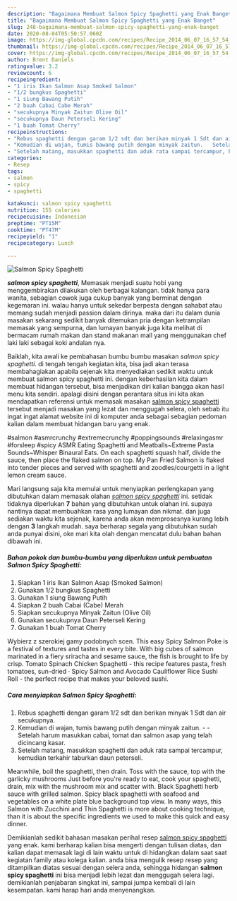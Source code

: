 ```yaml
---
description: "Bagaimana Membuat Salmon Spicy Spaghetti yang Enak Banget"
title: "Bagaimana Membuat Salmon Spicy Spaghetti yang Enak Banget"
slug: 248-bagaimana-membuat-salmon-spicy-spaghetti-yang-enak-banget
date: 2020-08-04T05:50:57.060Z
image: https://img-global.cpcdn.com/recipes/Recipe_2014_06_07_16_57_54_748_c65e8a_original_20140429_145212/751x532cq70/salmon-spicy-spaghetti-foto-resep-utama.jpg
thumbnail: https://img-global.cpcdn.com/recipes/Recipe_2014_06_07_16_57_54_748_c65e8a_original_20140429_145212/751x532cq70/salmon-spicy-spaghetti-foto-resep-utama.jpg
cover: https://img-global.cpcdn.com/recipes/Recipe_2014_06_07_16_57_54_748_c65e8a_original_20140429_145212/751x532cq70/salmon-spicy-spaghetti-foto-resep-utama.jpg
author: Brent Daniels
ratingvalue: 3.2
reviewcount: 6
recipeingredient:
- "1 iris Ikan Salmon Asap Smoked Salmon"
- "1/2 bungkus Spaghetti"
- "1 siung Bawang Putih"
- "2 buah Cabai Cabe Merah"
- "secukupnya Minyak Zaitun Olive Oil"
- "secukupnya Daun Peterseli Kering"
- "1 buah Tomat Cherry"
recipeinstructions:
- "Rebus spaghetti dengan garam 1/2 sdt dan berikan minyak 1 Sdt dan air secukupnya."
- "Kemudian di wajan, tumis bawang putih dengan minyak zaitun.   Setelah harum masukkan cabai, tomat dan salmon asap yang telah dicincang kasar."
- "Setelah matang, masukkan spaghetti dan aduk rata sampai tercampur, kemudian terkahir taburkan daun peterseli."
categories:
- Resep
tags:
- salmon
- spicy
- spaghetti

katakunci: salmon spicy spaghetti 
nutrition: 155 calories
recipecuisine: Indonesian
preptime: "PT15M"
cooktime: "PT47M"
recipeyield: "1"
recipecategory: Lunch

---
```



![Salmon Spicy Spaghetti](https://img-global.cpcdn.com/recipes/Recipe_2014_06_07_16_57_54_748_c65e8a_original_20140429_145212/751x532cq70/salmon-spicy-spaghetti-foto-resep-utama.jpg)

<b><i>salmon spicy spaghetti</i></b>, Memasak menjadi suatu hobi yang menggembirakan dilakukan oleh berbagai kalangan. tidak hanya para wanita, sebagian cowok juga cukup banyak yang berminat dengan kegemaran ini. walau hanya untuk sekedar berpesta dengan sahabat atau memang sudah menjadi passion dalam dirinya. maka dari itu dalam dunia masakan sekarang sedikit banyak ditemukan pria dengan ketrampilan memasak yang sempurna, dan lumayan banyak juga kita melihat di bermacam rumah makan dan stand makanan mall yang menggunakan chef laki laki sebagai koki andalan nya.

Baiklah, kita awali ke pembahasan bumbu bumbu masakan <i>salmon spicy spaghetti</i>. di tengah tengah kegiatan kita, bisa jadi akan terasa membahagiakan apabila sejenak kita menyediakan sedikit waktu untuk membuat salmon spicy spaghetti ini. dengan keberhasilan kita dalam membuat hidangan tersebut, bisa menjadikan diri kalian bangga akan hasil menu kita sendiri. apalagi disini dengan perantara situs ini kita akan mendapatkan referensi untuk memasak masakan <u>salmon spicy spaghetti</u> tersebut menjadi masakan yang lezat dan menggugah selera, oleh sebab itu ingat ingat alamat website ini di komputer anda sebagai sebagian pedoman kalian dalam membuat hidangan baru yang enak.

#salmon #asmrcrunchy #extremecrunchy #poppingsounds #relaxingasmr #forsleep #spicy ASMR Eating Spaghetti and Meatballs~Extreme Pasta Sounds~Whisper Binaural Eats. On each spaghetti squash half, divide the sauce, then place the flaked salmon on top. My Pan Fried Salmon is flaked into tender pieces and served with spaghetti and zoodles/courgetti in a light lemon cream sauce.


Mari langsung saja kita memulai untuk menyiapkan perlengkapan yang dibutuhkan dalam memasak olahan <u><i>salmon spicy spaghetti</i></u> ini. setidak tidaknya diperlukan <b>7</b> bahan yang dibutuhkan untuk olahan ini. supaya nantinya dapat membuahkan rasa yang lumayan dan nikmat. dan juga sediakan waktu kita sejenak, karena anda akan memprosesnya kurang lebih dengan <b>3</b> langkah mudah. saya berharap segala yang dibutuhkan sudah anda punyai disini, oke mari kita olah dengan mencatat dulu bahan bahan dibawah ini.

<!--inarticleads1-->

##### Bahan pokok dan bumbu-bumbu yang diperlukan untuk pembuatan Salmon Spicy Spaghetti:

1. Siapkan 1 iris Ikan Salmon Asap (Smoked Salmon)
1. Gunakan 1/2 bungkus Spaghetti
1. Gunakan 1 siung Bawang Putih
1. Siapkan 2 buah Cabai (Cabe) Merah
1. Siapkan secukupnya Minyak Zaitun (Olive Oil)
1. Gunakan secukupnya Daun Peterseli Kering
1. Gunakan 1 buah Tomat Cherry


Wybierz z szerokiej gamy podobnych scen. This easy Spicy Salmon Poke is a festival of textures and tastes in every bite. With big cubes of salmon marinated in a fiery sriracha and sesame sauce, the fish is brought to life by crisp. Tomato Spinach Chicken Spaghetti - this recipe features pasta, fresh tomatoes, sun-dried · Spicy Salmon and Avocado Cauliflower Rice Sushi Roll - the perfect recipe that makes your beloved sushi. 

<!--inarticleads2-->

##### Cara menyiapkan Salmon Spicy Spaghetti:

1. Rebus spaghetti dengan garam 1/2 sdt dan berikan minyak 1 Sdt dan air secukupnya.
1. Kemudian di wajan, tumis bawang putih dengan minyak zaitun.  -  - Setelah harum masukkan cabai, tomat dan salmon asap yang telah dicincang kasar.
1. Setelah matang, masukkan spaghetti dan aduk rata sampai tercampur, kemudian terkahir taburkan daun peterseli.


Meanwhile, boil the spaghetti, then drain. Toss with the sauce, top with the garlicky mushrooms Just before you&#39;re ready to eat, cook your spaghetti, drain, mix with the mushroom mix and scatter with. Black Spaghetti herb sauce with grilled salmon. Spicy black spaghetti with seafood and vegetables on a white plate blue background top view. In many ways, this Salmon with Zucchini and Thin Spaghetti is more about cooking technique, than it is about the specific ingredients we used to make this quick and easy dinner. 

Demikianlah sedikit bahasan masakan perihal resep <u>salmon spicy spaghetti</u> yang enak. kami berharap kalian bisa mengerti dengan tulisan diatas, dan kalian dapat memasak lagi di lain waktu untuk di hidangkan dalam saat saat kegiatan family atau kolega kalian. anda bisa mengulik resep resep yang ditampilkan diatas sesuai dengan selera anda, sehingga hidangan <b>salmon spicy spaghetti</b> ini bisa menjadi lebih lezat dan menggugah selera lagi. demikianlah penjabaran singkat ini, sampai jumpa kembali di lain kesempatan. kami harap hari anda menyenangkan.
